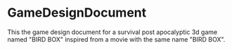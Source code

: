 # GameDesignDocument
This the game design document for a survival post apocalyptic 3d game named "BIRD BOX" inspired from a movie with the same name "BIRD BOX".
